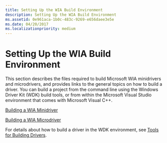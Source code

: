 ```yaml
---
title: Setting Up the WIA Build Environment
description: Setting Up the WIA Build Environment
ms.assetid: 0e961aca-1b0c-483c-9269-e656daee3e5e
ms.date: 04/20/2017
ms.localizationpriority: medium
---
```


# Setting Up the WIA Build Environment





This section describes the files required to build Microsoft WIA minidrivers and microdrivers, and provides links to the general topics on how to build a driver. You can build a project from the command line using the Windows Driver Kit (WDK) build tools, or from within the Microsoft Visual Studio environment that comes with Microsoft Visual C++.

[Building a WIA Minidriver](building-a-wia-minidriver.md)

[Building a WIA Microdriver](building-a-wia-microdriver.md)

For details about how to build a driver in the WDK environment, see [Tools for Building Drivers](../devtest/tools-for-building-drivers.md).

 

